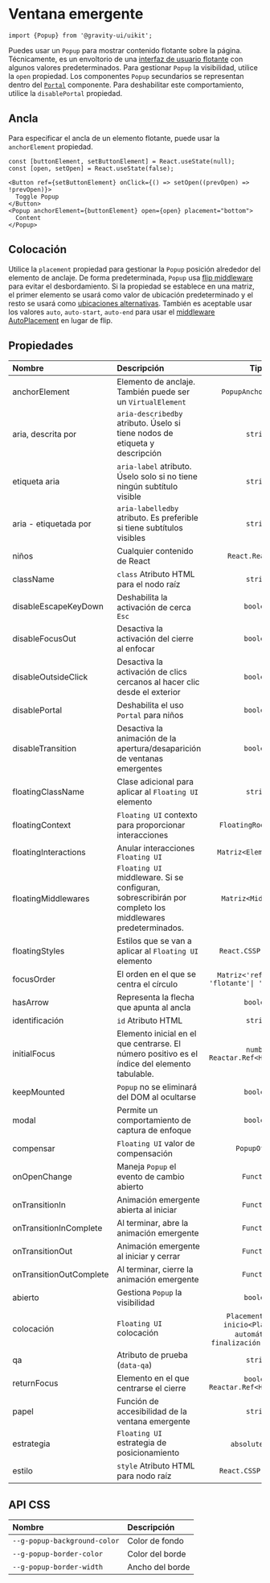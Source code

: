 <!--GITHUB_BLOCK-->

# Ventana emergente

<!--/GITHUB_BLOCK-->

```tsx
import {Popup} from '@gravity-ui/uikit';
```

Puedes usar un `Popup` para mostrar contenido flotante sobre la página. Técnicamente, es un envoltorio de una [interfaz de usuario flotante](https://floating-ui.com) con algunos valores predeterminados. Para gestionar `Popup` la visibilidad, utilice la `open` propiedad.
Los componentes `Popup` secundarios se representan dentro del [`Portal`](../Portal) componente. Para deshabilitar este comportamiento, utilice la `disablePortal` propiedad.

## Ancla

Para especificar el ancla de un elemento flotante, puede usar la `anchorElement` propiedad.

<!--LANDING_BLOCK

<ExampleBlock
    code={`
const [buttonElement, setButtonElement] = React.useState(null);
const [open, setOpen] = React.useState(false);

<Button ref={setButtonElement} onClick={() => setOpen((prevOpen) => !prevOpen)}>
  Toggle Popup
</Button>
<Popup anchorElement={buttonElement} open={open} placement="bottom">
  Content
</Popup>
`}>
    <UIKitExamples.PopupAnchorExample/>
</ExampleBlock>

LANDING_BLOCK-->

<!--GITHUB_BLOCK-->

```tsx
const [buttonElement, setButtonElement] = React.useState(null);
const [open, setOpen] = React.useState(false);

<Button ref={setButtonElement} onClick={() => setOpen((prevOpen) => !prevOpen)}>
  Toggle Popup
</Button>
<Popup anchorElement={buttonElement} open={open} placement="bottom">
  Content
</Popup>
```

<!--/GITHUB_BLOCK-->

## Colocación

Utilice la `placement` propiedad para gestionar la `Popup` posición alrededor del elemento de anclaje.
De forma predeterminada, `Popup` usa [flip middleware](https://floating-ui.com/docs/flip) para evitar el desbordamiento.
Si la propiedad se establece en una matriz, el primer elemento se usará como valor de ubicación predeterminado y el resto se usará como [ubicaciones alternativas](https://floating-ui.com/docs/flip#fallbackplacements).
También es aceptable usar los valores `auto`, `auto-start`, `auto-end` para usar el [middleware AutoPlacement](https://floating-ui.com/docs/autoPlacement) en lugar de flip.

<!--LANDING_BLOCK

<ExampleBlock
    code={`
const [boxElement, setBoxElement] = React.useState(null);

<div ref={setBoxElement} />
<Popup open anchorElement={boxElement} placement="top-start">Top Start</Popup>
<Popup open anchorElement={boxElement} placement="top">Top</Popup>
<Popup open anchorElement={boxElement} placement="top-end">Top End</Popup>
<Popup open anchorElement={boxElement} placement="right-start">Right Start</Popup>
<Popup open anchorElement={boxElement} placement="right">Right</Popup>
<Popup open anchorElement={boxElement} placement="right-end">Right End</Popup>
<Popup open anchorElement={boxElement} placement="bottom-end">Bottom End</Popup>
<Popup open anchorElement={boxElement} placement="bottom">Bottom</Popup>
<Popup open anchorElement={boxElement} placement="bottom-start">Bottom Start</Popup>
<Popup open anchorElement={boxElement} placement="left-end">Left End</Popup>
<Popup open anchorElement={boxElement} placement="left">Left</Popup>
<Popup open anchorElement={boxElement} placement="left-start">Left Start</Popup>
`}>
    <UIKitExamples.PopupPlacementExample/>
</ExampleBlock>

LANDING_BLOCK-->

## Propiedades

| Nombre                  | Descripción                                                                                              |                                       Tipo                                        | Predeterminado |
| :---------------------- | :------------------------------------------------------------------------------------------------------- | :-------------------------------------------------------------------------------: | :------------: |
| anchorElement           | Elemento de anclaje. También puede ser un `VirtualElement`                                               |                               `PopupAnchorElement`                                |                |
| aria, descrita por      | `aria-describedby` atributo. Úselo si tiene nodos de etiqueta y descripción                              |                                     `string`                                      |                |
| etiqueta aria           | `aria-label` atributo. Úselo solo si no tiene ningún subtítulo visible                                   |                                     `string`                                      |                |
| aria - etiquetada por   | `aria-labelledby` atributo. Es preferible si tiene subtítulos visibles                                   |                                     `string`                                      |                |
| niños                   | Cualquier contenido de React                                                                             |                                 `React.ReactNode`                                 |                |
| className               | `class` Atributo HTML para el nodo raíz                                                                  |                                     `string`                                      |                |
| disableEscapeKeyDown    | Deshabilita la activación de cerca `Esc`                                                                 |                                     `boolean`                                     |    `false`     |
| disableFocusOut         | Desactiva la activación del cierre al enfocar                                                            |                                     `boolean`                                     |    `false`     |
| disableOutsideClick     | Desactiva la activación de clics cercanos al hacer clic desde el exterior                                |                                     `boolean`                                     |    `false`     |
| disablePortal           | Deshabilita el uso `Portal` para niños                                                                   |                                     `boolean`                                     |    `false`     |
| disableTransition       | Desactiva la animación de la apertura/desaparición de ventanas emergentes                                |                                     `boolean`                                     |    `false`     |
| floatingClassName       | Clase adicional para aplicar al `Floating UI` elemento                                                   |                                     `string`                                      |                |
| floatingContext         | `Floating UI` contexto para proporcionar interacciones                                                   |                               `FloatingRootContext`                               |                |
| floatingInteractions    | Anular interacciones `Floating UI`                                                                       |                              `Matriz<ElementProps>`                               |                |
| floatingMiddlewares     | `Floating UI` middleware. Si se configuran, sobrescribirán por completo los middlewares predeterminados. |                               `Matriz<Middleware>`                                |                |
| floatingStyles          | Estilos que se van a aplicar al `Floating UI` elemento                                                   |                               `React.CSSProperties`                               |                |
| focusOrder              | El orden en el que se centra el círculo                                                                  |                 `Matriz<'referencia'\| 'flotante'\| 'contenido'>`                 | `['content']`  |
| hasArrow                | Representa la flecha que apunta al ancla                                                                 |                                     `boolean`                                     |    `false`     |
| identificación          | `id` Atributo HTML                                                                                       |                                     `string`                                      |                |
| initialFocus            | Elemento inicial en el que centrarse. El número positivo es el índice del elemento tabulable.            |                        `number` `Reactar.Ref<HTMLElement>`                        |                |
| keepMounted             | `Popup` no se eliminará del DOM al ocultarse                                                             |                                     `boolean`                                     |    `false`     |
| modal                   | Permite un comportamiento de captura de enfoque                                                          |                                     `boolean`                                     |    `false`     |
| compensar               | `Floating UI` valor de compensación                                                                      |                                   `PopupOffset`                                   |      `4`       |
| onOpenChange            | Maneja `Popup` el evento de cambio abierto                                                               |                                    `Function`                                     |                |
| onTransitionIn          | Animación emergente abierta al iniciar                                                                   |                                    `Function`                                     |                |
| onTransitionInComplete  | Al terminar, abre la animación emergente                                                                 |                                    `Function`                                     |                |
| onTransitionOut         | Animación emergente al iniciar y cerrar                                                                  |                                    `Function`                                     |                |
| onTransitionOutComplete | Al terminar, cierre la animación emergente                                                               |                                    `Function`                                     |                |
| abierto                 | Gestiona `Popup` la visibilidad                                                                          |                                     `boolean`                                     |    `false`     |
| colocación              | `Floating UI` colocación                                                                                 | `Placement` `Array:` `inicio<Placement>` `automático` `, finalización automática` |                |
| qa                      | Atributo de prueba (`data-qa`)                                                                           |                                     `string`                                      |                |
| returnFocus             | Elemento en el que centrarse el cierre                                                                   |                       `boolean` `Reactar.Ref<HTMLElement>`                        |     `true`     |
| papel                   | Función de accesibilidad de la ventana emergente                                                         |                                     `string`                                      |                |
| estrategia              | `Floating UI` estrategia de posicionamiento                                                              |                                `absolute` `fixed`                                 |   `absolute`   |
| estilo                  | `style` Atributo HTML para nodo raíz                                                                     |                               `React.CSSProperties`                               |                |

## API CSS

| Nombre                       | Descripción     |
| :--------------------------- | :-------------- |
| `--g-popup-background-color` | Color de fondo  |
| `--g-popup-border-color`     | Color del borde |
| `--g-popup-border-width`     | Ancho del borde |
